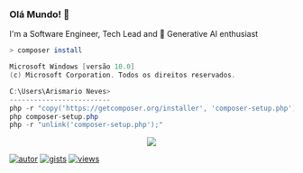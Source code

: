 ### Olá Mundo! 👋

I'm a Software Engineer, Tech Lead and 🌱 Generative AI enthusiast

```zsh
> composer install
```

```csharp
Microsoft Windows [versão 10.0]
(c) Microsoft Corporation. Todos os direitos reservados.

C:\Users\Arismario Neves>
-------------------------
php -r "copy('https://getcomposer.org/installer', 'composer-setup.php');"
php composer-setup.php
php -r "unlink('composer-setup.php');"
```

<p align="center">
  <a href="https://arismario.dev/">
    <img src="https://go-skill-icons.vercel.app/api/icons?i=git,php,mysql,js,c,java,py,streamlit,nodejs,docker,bash,ollama,gcp" />
  </a>
</p>

[![autor](https://img.shields.io/badge/Autor-Arismário%20Neves-blue?color=2b9348)](https://github.com/arismarioneves)
[![gists](https://img.shields.io/badge/gists-4-blue)](https://gist.github.com/arismarioneves)
[![views](https://views.whatilearened.today/views/github/arismarioneves/arismarioneves.svg)](https://github.com/arismarioneves)
